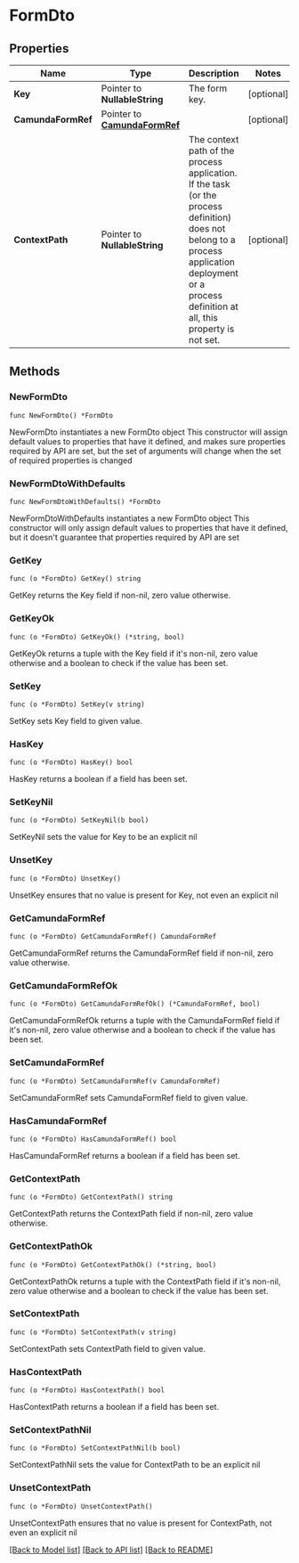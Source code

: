 # FormDto

## Properties

Name | Type | Description | Notes
------------ | ------------- | ------------- | -------------
**Key** | Pointer to **NullableString** | The form key. | [optional] 
**CamundaFormRef** | Pointer to [**CamundaFormRef**](CamundaFormRef.md) |  | [optional] 
**ContextPath** | Pointer to **NullableString** | The context path of the process application. If the task (or the process definition) does not belong to a process application deployment or a process definition at all, this property is not set. | [optional] 

## Methods

### NewFormDto

`func NewFormDto() *FormDto`

NewFormDto instantiates a new FormDto object
This constructor will assign default values to properties that have it defined,
and makes sure properties required by API are set, but the set of arguments
will change when the set of required properties is changed

### NewFormDtoWithDefaults

`func NewFormDtoWithDefaults() *FormDto`

NewFormDtoWithDefaults instantiates a new FormDto object
This constructor will only assign default values to properties that have it defined,
but it doesn't guarantee that properties required by API are set

### GetKey

`func (o *FormDto) GetKey() string`

GetKey returns the Key field if non-nil, zero value otherwise.

### GetKeyOk

`func (o *FormDto) GetKeyOk() (*string, bool)`

GetKeyOk returns a tuple with the Key field if it's non-nil, zero value otherwise
and a boolean to check if the value has been set.

### SetKey

`func (o *FormDto) SetKey(v string)`

SetKey sets Key field to given value.

### HasKey

`func (o *FormDto) HasKey() bool`

HasKey returns a boolean if a field has been set.

### SetKeyNil

`func (o *FormDto) SetKeyNil(b bool)`

 SetKeyNil sets the value for Key to be an explicit nil

### UnsetKey
`func (o *FormDto) UnsetKey()`

UnsetKey ensures that no value is present for Key, not even an explicit nil
### GetCamundaFormRef

`func (o *FormDto) GetCamundaFormRef() CamundaFormRef`

GetCamundaFormRef returns the CamundaFormRef field if non-nil, zero value otherwise.

### GetCamundaFormRefOk

`func (o *FormDto) GetCamundaFormRefOk() (*CamundaFormRef, bool)`

GetCamundaFormRefOk returns a tuple with the CamundaFormRef field if it's non-nil, zero value otherwise
and a boolean to check if the value has been set.

### SetCamundaFormRef

`func (o *FormDto) SetCamundaFormRef(v CamundaFormRef)`

SetCamundaFormRef sets CamundaFormRef field to given value.

### HasCamundaFormRef

`func (o *FormDto) HasCamundaFormRef() bool`

HasCamundaFormRef returns a boolean if a field has been set.

### GetContextPath

`func (o *FormDto) GetContextPath() string`

GetContextPath returns the ContextPath field if non-nil, zero value otherwise.

### GetContextPathOk

`func (o *FormDto) GetContextPathOk() (*string, bool)`

GetContextPathOk returns a tuple with the ContextPath field if it's non-nil, zero value otherwise
and a boolean to check if the value has been set.

### SetContextPath

`func (o *FormDto) SetContextPath(v string)`

SetContextPath sets ContextPath field to given value.

### HasContextPath

`func (o *FormDto) HasContextPath() bool`

HasContextPath returns a boolean if a field has been set.

### SetContextPathNil

`func (o *FormDto) SetContextPathNil(b bool)`

 SetContextPathNil sets the value for ContextPath to be an explicit nil

### UnsetContextPath
`func (o *FormDto) UnsetContextPath()`

UnsetContextPath ensures that no value is present for ContextPath, not even an explicit nil

[[Back to Model list]](../README.md#documentation-for-models) [[Back to API list]](../README.md#documentation-for-api-endpoints) [[Back to README]](../README.md)


